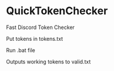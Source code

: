 # QuickTokenChecker
Fast Discord Token Checker


Put tokens in tokens.txt

Run .bat file

Outputs working tokens to valid.txt
